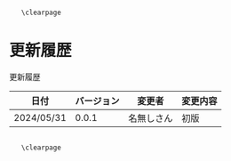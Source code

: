 ```{raw} latex

   \clearpage
```

# 更新履歴

更新履歴

|日付        |バージョン  |変更者      |変更内容                            |
|-----------|-----------|-----------|----------------------------------|
|2024/05/31 |0.0.1      |名無しさん   |初版                               |

```{raw} latex

   \clearpage
```
